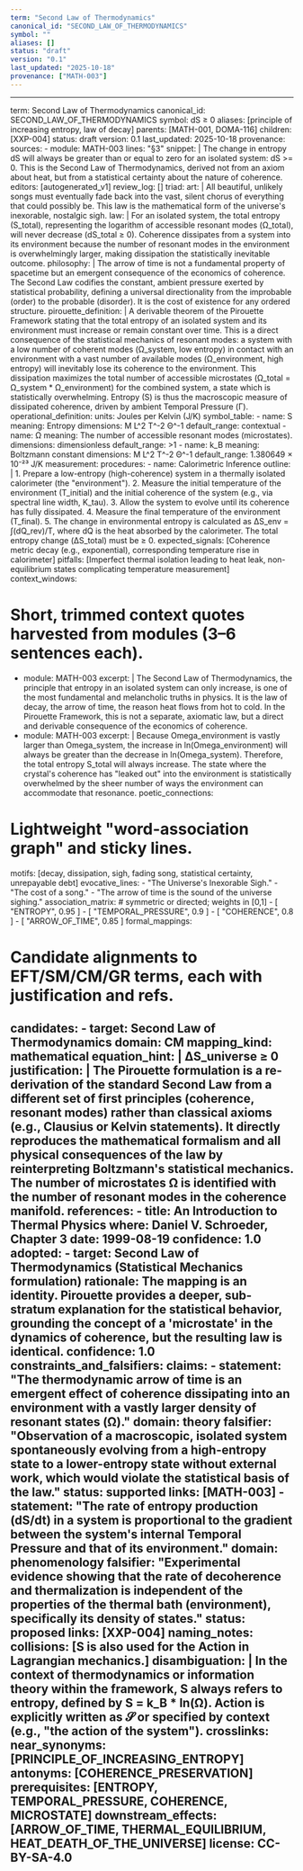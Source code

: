 ```yaml
---
term: "Second Law of Thermodynamics"
canonical_id: "SECOND_LAW_OF_THERMODYNAMICS"
symbol: ""
aliases: []
status: "draft"
version: "0.1"
last_updated: "2025-10-18"
provenance: ["MATH-003"]
---
```


---
term: Second Law of Thermodynamics
canonical_id: SECOND_LAW_OF_THERMODYNAMICS
symbol: dS ≥ 0
aliases: [principle of increasing entropy, law of decay]
parents: [MATH-001, DOMA-116]
children: [XXP-004]
status: draft
version: 0.1
last_updated: 2025-10-18
provenance:
  sources:
    - module: MATH-003
      lines: "§3"
      snippet: |
        The change in entropy dS will always be greater than or equal to zero for an isolated system: dS >= 0. This is the Second Law of Thermodynamics, derived not from an axiom about heat, but from a statistical certainty about the nature of coherence.
  editors: [autogenerated_v1]
  review_log: []
triad:
  art: |
    All beautiful, unlikely songs must eventually fade back into the vast, silent chorus of everything that could possibly be. This law is the mathematical form of the universe's inexorable, nostalgic sigh.
  law: |
    For an isolated system, the total entropy (S_total), representing the logarithm of accessible resonant modes (Ω_total), will never decrease (dS_total ≥ 0). Coherence dissipates from a system into its environment because the number of resonant modes in the environment is overwhelmingly larger, making dissipation the statistically inevitable outcome.
  philosophy: |
    The arrow of time is not a fundamental property of spacetime but an emergent consequence of the economics of coherence. The Second Law codifies the constant, ambient pressure exerted by statistical probability, defining a universal directionality from the improbable (order) to the probable (disorder). It is the cost of existence for any ordered structure.
pirouette_definition: |
  A derivable theorem of the Pirouette Framework stating that the total entropy of an isolated system and its environment must increase or remain constant over time. This is a direct consequence of the statistical mechanics of resonant modes: a system with a low number of coherent modes (Ω_system, low entropy) in contact with an environment with a vast number of available modes (Ω_environment, high entropy) will inevitably lose its coherence to the environment. This dissipation maximizes the total number of accessible microstates (Ω_total = Ω_system * Ω_environment) for the combined system, a state which is statistically overwhelming. Entropy (S) is thus the macroscopic measure of dissipated coherence, driven by ambient Temporal Pressure (Γ).
operational_definition:
  units: Joules per Kelvin (J/K)
  symbol_table:
    - name: S
      meaning: Entropy
      dimensions: M L^2 T^-2 Θ^-1
      default_range: contextual
    - name: Ω
      meaning: The number of accessible resonant modes (microstates).
      dimensions: dimensionless
      default_range: >1
    - name: k_B
      meaning: Boltzmann constant
      dimensions: M L^2 T^-2 Θ^-1
      default_range: 1.380649 × 10⁻²³ J/K
  measurement:
    procedures:
      - name: Calorimetric Inference
        outline: |
          1. Prepare a low-entropy (high-coherence) system in a thermally isolated calorimeter (the "environment").
          2. Measure the initial temperature of the environment (T_initial) and the initial coherence of the system (e.g., via spectral line width, K_tau).
          3. Allow the system to evolve until its coherence has fully dissipated.
          4. Measure the final temperature of the environment (T_final).
          5. The change in environmental entropy is calculated as ΔS_env = ∫(dQ_rev)/T, where dQ is the heat absorbed by the calorimeter. The total entropy change (ΔS_total) must be ≥ 0.
        expected_signals: [Coherence metric decay (e.g., exponential), corresponding temperature rise in calorimeter]
        pitfalls: [Imperfect thermal isolation leading to heat leak, non-equilibrium states complicating temperature measurement]
context_windows:
  # Short, trimmed context quotes harvested from modules (3–6 sentences each).
  - module: MATH-003
    excerpt: |
      The Second Law of Thermodynamics, the principle that entropy in an isolated system can only increase, is one of the most fundamental and melancholic truths in physics. It is the law of decay, the arrow of time, the reason heat flows from hot to cold. In the Pirouette Framework, this is not a separate, axiomatic law, but a direct and derivable consequence of the economics of coherence.
  - module: MATH-003
    excerpt: |
      Because Omega_environment is vastly larger than Omega_system, the increase in ln(Omega_environment) will always be greater than the decrease in ln(Omega_system). Therefore, the total entropy S_total will always increase. The state where the crystal's coherence has "leaked out" into the environment is statistically overwhelmed by the sheer number of ways the environment can accommodate that resonance.
poetic_connections:
  # Lightweight "word-association graph" and sticky lines.
  motifs: [decay, dissipation, sigh, fading song, statistical certainty, unrepayable debt]
  evocative_lines:
    - "The Universe's Inexorable Sigh."
    - "The cost of a song."
    - "The arrow of time is the sound of the universe sighing."
  association_matrix:
    # symmetric or directed; weights in [0,1]
    - [ "ENTROPY", 0.95 ]
    - [ "TEMPORAL_PRESSURE", 0.9 ]
    - [ "COHERENCE", 0.8 ]
    - [ "ARROW_OF_TIME", 0.85 ]
formal_mappings:
  # Candidate alignments to EFT/SM/CM/GR terms, each with justification and refs.
  candidates:
    - target: Second Law of Thermodynamics
      domain: CM
      mapping_kind: mathematical
      equation_hint: |
        ΔS_universe ≥ 0
      justification: |
        The Pirouette formulation is a re-derivation of the standard Second Law from a different set of first principles (coherence, resonant modes) rather than classical axioms (e.g., Clausius or Kelvin statements). It directly reproduces the mathematical formalism and all physical consequences of the law by reinterpreting Boltzmann's statistical mechanics. The number of microstates Ω is identified with the number of resonant modes in the coherence manifold.
      references:
        - title: An Introduction to Thermal Physics
          where: Daniel V. Schroeder, Chapter 3
          date: 1999-08-19
      confidence: 1.0
  adopted:
    - target: Second Law of Thermodynamics (Statistical Mechanics formulation)
      rationale: The mapping is an identity. Pirouette provides a deeper, sub-stratum explanation for the statistical behavior, grounding the concept of a 'microstate' in the dynamics of coherence, but the resulting law is identical.
      confidence: 1.0
constraints_and_falsifiers:
  claims:
    - statement: "The thermodynamic arrow of time is an emergent effect of coherence dissipating into an environment with a vastly larger density of resonant states (Ω)."
      domain: theory
      falsifier: "Observation of a macroscopic, isolated system spontaneously evolving from a high-entropy state to a lower-entropy state without external work, which would violate the statistical basis of the law."
      status: supported
      links: [MATH-003]
    - statement: "The rate of entropy production (dS/dt) in a system is proportional to the gradient between the system's internal Temporal Pressure and that of its environment."
      domain: phenomenology
      falsifier: "Experimental evidence showing that the rate of decoherence and thermalization is independent of the properties of the thermal bath (environment), specifically its density of states."
      status: proposed
      links: [XXP-004]
naming_notes:
  collisions: [S is also used for the Action in Lagrangian mechanics.]
  disambiguation: |
    In the context of thermodynamics or information theory within the framework, S always refers to entropy, defined by S = k_B * ln(Ω). Action is explicitly written as 𝓢 or specified by context (e.g., "the action of the system").
crosslinks:
  near_synonyms: [PRINCIPLE_OF_INCREASING_ENTROPY]
  antonyms: [COHERENCE_PRESERVATION]
  prerequisites: [ENTROPY, TEMPORAL_PRESSURE, COHERENCE, MICROSTATE]
  downstream_effects: [ARROW_OF_TIME, THERMAL_EQUILIBRIUM, HEAT_DEATH_OF_THE_UNIVERSE]
license: CC-BY-SA-4.0
---